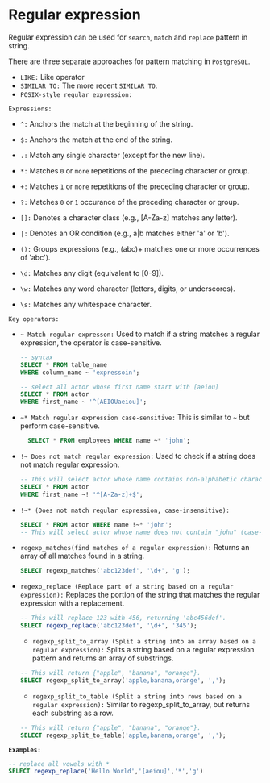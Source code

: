 # Regular expression

Regular expression can be used for `search`, `match` and `replace` pattern in string.

There are three separate approaches for pattern matching in `PostgreSQL`.

- `LIKE:` Like operator
- `SIMILAR TO:` The more recent `SIMILAR TO`.
- `POSIX-style regular expression:`

`Expressions:`

- `^:` Anchors the match at the beginning of the string.
- `$:` Anchors the match at the end of the string.
- `.:` Match any single character (except for the new line).
- `*:` Matches `0` or `more` repetitions of the preceding character or group.
- `+:` Matches `1` or `more` repetitions of the preceding character or group.
- `?:` Matches `0` or `1` occurance of the preceding character or group.

- `[]:` Denotes a character class (e.g., [A-Za-z] matches any letter).
- `|:` Denotes an OR condition (e.g., a|b matches either 'a' or 'b').
- `():` Groups expressions (e.g., (abc)+ matches one or more occurrences of 'abc').
- `\d:` Matches any digit (equivalent to [0-9]).
- `\w:` Matches any word character (letters, digits, or underscores).
- `\s:` Matches any whitespace character.

`Key operators:`

- `~ Match regular expresson:`
  Used to match if a string matches a regular expression, the operator is case-sensitive.

  ```sql
  -- syntax
  SELECT * FROM table_name
  WHERE column_name ~ 'expressoin';

  -- select all actor whose first name start with [aeiou]
  SELECT * FROM actor
  WHERE first_name ~ '^[AEIOUaeiou]';
  ```

- `~* Match regular expression case-sensitive:`
  This is similar to `~` but perform case-sensitive.

  ```sql
    SELECT * FROM employees WHERE name ~* 'john';
  ```

- `!~ Does not match regular expression:`
  Used to check if a string does not match regular expression.

  ```sql
  -- This will select actor whose name contains non-alphabetic characters.;
  SELECT * FROM actor
  WHERE first_name ~! '^[A-Za-z]+$';
  ```

- `!~* (Does not match regular expression, case-insensitive):`

  ```sql
  SELECT * FROM actor WHERE name !~* 'john';
  -- This will select actor whose name does not contain "john" (case-insensitive).
  ```

- `regexp_matches(find matches of a regular expression):`
  Returns an array of all matches found in a string.

  ```sql
  SELECT regexp_matches('abc123def', '\d+', 'g');
  ```

- `regexp_replace (Replace part of a string based on a regular expression):`
  Replaces the portion of the string that matches the regular expression with a replacement.

  ```sql
  -- This will replace 123 with 456, returning 'abc456def'.
  SELECT regexp_replace('abc123def', '\d+', '345');
  ```

  - `regexp_split_to_array (Split a string into an array based on a regular expression):`
    Splits a string based on a regular expression pattern and returns an array of substrings.

  ```sql
  -- This will return {"apple", "banana", "orange"}.
  SELECT regexp_split_to_array('apple,banana,orange', ',');
  ```

  - `regexp_split_to_table (Split a string into rows based on a regular expression):`
    Similar to regexp_split_to_array, but returns each substring as a row.

  ```sql
  -- This will return {"apple", "banana", "orange"}.
  SELECT regexp_split_to_table('apple,banana,orange', ',');
  ```

**`Examples:`**

```sql
-- replace all vowels with *
SELECT regexp_replace('Hello World','[aeiou]','*','g')
```
